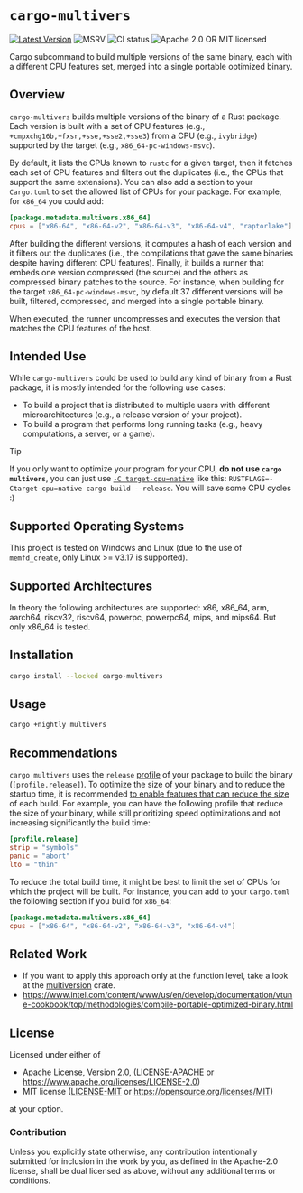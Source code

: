# `cargo-multivers`

[![Latest Version]][crates.io]
![MSRV][rustc-image]
![CI status][ci-image]
![Apache 2.0 OR MIT licensed][license-image]

Cargo subcommand to build multiple versions of the same binary, each with a different CPU features set, merged into a single portable optimized binary.

## Overview

`cargo-multivers` builds multiple versions of the binary of a Rust package.
Each version is built with a set of CPU features (e.g., `+cmpxchg16b,+fxsr,+sse,+sse2,+sse3`) from a CPU (e.g., `ivybridge`) supported by the target (e.g., `x86_64-pc-windows-msvc`).

By default, it lists the CPUs known to `rustc` for a given target, then it fetches each set of CPU features and filters out
the duplicates (i.e., the CPUs that support the same extensions).
You can also add a section to your `Cargo.toml` to set the allowed list of CPUs for your package.
For example, for `x86_64` you could add:

```toml
[package.metadata.multivers.x86_64]
cpus = ["x86-64", "x86-64-v2", "x86-64-v3", "x86-64-v4", "raptorlake"]
```

After building the different versions, it computes a hash of each version and it filters out the duplicates
(i.e., the compilations that gave the same binaries despite having different CPU features).
Finally, it builds a runner that embeds one version compressed (the source) and the others as compressed binary patches to the source.
For instance, when building for the target `x86_64-pc-windows-msvc`, by default 37 different versions
will be built, filtered, compressed, and merged into a single portable binary.

When executed, the runner uncompresses and executes the version that matches the CPU features
of the host.

## Intended Use

While `cargo-multivers` could be used to build any kind of binary from a Rust package,
it is mostly intended for the following use cases:

- To build a project that is distributed to multiple users with different microarchitectures (e.g., a release version of your project).
- To build a program that performs long running tasks (e.g., heavy computations, a server, or a game).

> [!TIP]
> If you only want to optimize your program for your CPU, **do not use `cargo multivers`**,
> you can just use [`-C target-cpu=native`][target-cpu] like this: `RUSTFLAGS=-Ctarget-cpu=native cargo build --release`.
> You will save some CPU cycles :)

## Supported Operating Systems

This project is tested on Windows and Linux (due to the use of `memfd_create`, only Linux >= v3.17 is supported).

## Supported Architectures

In theory the following architectures are supported: x86, x86_64, arm, aarch64, riscv32, riscv64, powerpc, powerpc64, mips, and mips64.
But only x86_64 is tested.

## Installation

```bash
cargo install --locked cargo-multivers
```

## Usage

```bash
cargo +nightly multivers
```

## Recommendations

`cargo multivers` uses the `release` [profile](https://doc.rust-lang.org/cargo/reference/profiles.html) of your package to build the binary (`[profile.release]`).
To optimize the size of your binary and to reduce the startup time, it is recommended [to enable features that can reduce the size][min-sized-rust] of each build.
For example, you can have the following profile that reduce the size of your binary, while still prioritizing speed optimizations and not increasing significantly the build time:

```toml
[profile.release]
strip = "symbols"
panic = "abort"
lto = "thin"
```

To reduce the total build time, it might be best to limit the set of CPUs for which the project will be built.
For instance, you can add to your `Cargo.toml` the following section if you build for `x86_64`:

```toml
[package.metadata.multivers.x86_64]
cpus = ["x86-64", "x86-64-v2", "x86-64-v3", "x86-64-v4"]
```

## Related Work

- If you want to apply this approach only at the function level, take a look at the [multiversion](https://crates.io/crates/multiversion) crate.
- <https://www.intel.com/content/www/us/en/develop/documentation/vtune-cookbook/top/methodologies/compile-portable-optimized-binary.html>

## License

Licensed under either of

- Apache License, Version 2.0, ([LICENSE-APACHE](LICENSE-APACHE) or <https://www.apache.org/licenses/LICENSE-2.0>)
- MIT license ([LICENSE-MIT](LICENSE-MIT) or <https://opensource.org/licenses/MIT>)

at your option.

### Contribution

Unless you explicitly state otherwise, any contribution intentionally submitted
for inclusion in the work by you, as defined in the Apache-2.0 license, shall be dual licensed as above, without any
additional terms or conditions.

[Latest Version]: https://img.shields.io/crates/v/cargo-multivers.svg
[crates.io]: https://crates.io/crates/cargo-multivers
[ci-image]: https://img.shields.io/github/actions/workflow/status/ronnychevalier/cargo-multivers/ci.yml
[rustc-image]: https://img.shields.io/badge/rustc-1.74+-blue.svg
[license-image]: https://img.shields.io/crates/l/cargo-multivers.svg
[min-sized-rust]: https://github.com/johnthagen/min-sized-rust
[target-cpu]: https://doc.rust-lang.org/rustc/codegen-options/index.html#target-cpu

